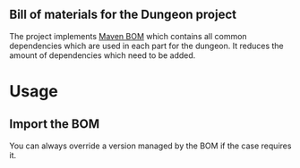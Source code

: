 ## Bill of materials for the Dungeon project

The project
implements [Maven BOM](https://maven.apache.org/guides/introduction/introduction-to-dependency-mechanism.html#Importing_Dependencies)
which contains all common dependencies which are used in each part for the dungeon. It reduces the amount of dependencies which need to be added.

# Usage

## Import the BOM

You can always override a version managed by the BOM if the case requires it.

